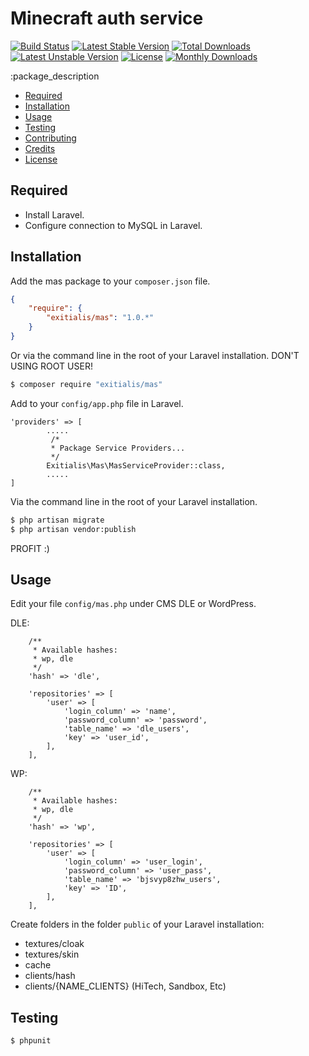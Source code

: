Minecraft auth service
================

[![Build Status](https://travis-ci.org/Exitialis/Mas.svg?branch=master)](https://travis-ci.org/Exitialis/Mas)
[![Latest Stable Version](https://poser.pugx.org/exitialis/mas/v/stable)](https://packagist.org/packages/exitialis/mas)
[![Total Downloads](https://poser.pugx.org/exitialis/mas/downloads)](https://packagist.org/packages/exitialis/mas)
[![Latest Unstable Version](https://poser.pugx.org/exitialis/mas/v/unstable)](https://packagist.org/packages/exitialis/mas)
[![License](https://poser.pugx.org/exitialis/mas/license)](https://packagist.org/packages/exitialis/mas)
[![Monthly Downloads](https://poser.pugx.org/exitialis/mas/d/monthly)](https://packagist.org/packages/exitialis/mas)

:package_description

- [Required](#required)
- [Installation](#installation)
- [Usage](#usage)
- [Testing](#testing)
- [Contributing](#contributing)
- [Credits](#credits)
- [License](#license)

Required
--------

- Install Laravel.
- Configure connection to MySQL in Laravel.

Installation
------------


Add the mas package to your `composer.json` file.

``` json
{
    "require": {
        "exitialis/mas": "1.0.*"
    }
}
```

Or via the command line in the root of your Laravel installation.
DON'T USING ROOT USER!

``` bash
$ composer require "exitialis/mas"
```

Add to your `config/app.php` file in Laravel. 

``` 
'providers' => [
        .....
         /*
         * Package Service Providers...
         */
		Exitialis\Mas\MasServiceProvider::class,
        .....
]
```

Via the command line in the root of your Laravel installation.

``` bash
$ php artisan migrate
$ php artisan vendor:publish
```

PROFIT :)

Usage
-----

Edit your file `config/mas.php` under CMS DLE or WordPress.

DLE:
```
    /**
     * Available hashes:
     * wp, dle
     */
    'hash' => 'dle', 

    'repositories' => [
        'user' => [
            'login_column' => 'name',
            'password_column' => 'password',
            'table_name' => 'dle_users',
            'key' => 'user_id',
        ],
    ],
```
WP:
```
    /**
     * Available hashes:
     * wp, dle
     */
    'hash' => 'wp',

    'repositories' => [
        'user' => [
            'login_column' => 'user_login',
            'password_column' => 'user_pass',
            'table_name' => 'bjsvyp8zhw_users',
            'key' => 'ID',
        ],
    ],
```
Create folders in the folder `public` of your Laravel installation:

- textures/cloak
- textures/skin
- cache
- clients/hash
- clients/{NAME_CLIENTS} (HiTech, Sandbox, Etc)

Testing
-------

``` bash
$ phpunit
```
